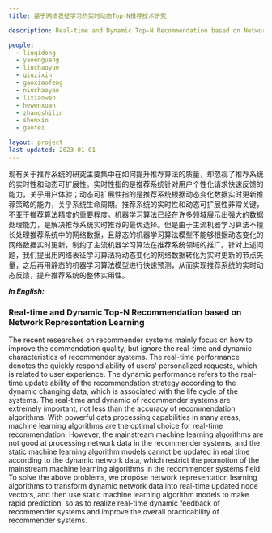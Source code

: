 ```yaml
---
title: 基于网络表征学习的实时动态Top-N推荐技术研究

description: Real-time and Dynamic Top-N Recommendation based on Network Representation Learning

people:
  - liuqidong
  - yaoenguang
  - liuchaoyue
  - qiuzixin
  - gaoxiaofeng
  - niushaoyao
  - lixiaowen
  - hewenxuan
  - zhangshilin
  - shenxin
  - gaofei

layout: project
last-updated: 2023-01-01
---
```




现有关于推荐系统的研究主要集中在如何提升推荐算法的质量，却忽视了推荐系统的实时性和动态可扩展性。实时性指的是推荐系统针对用户个性化请求快速反馈的能力，关乎用户体验；动态可扩展性指的是推荐系统根据动态变化数据实时更新推荐策略的能力，关乎系统生命周期。推荐系统的实时性和动态可扩展性非常关键，不亚于推荐算法精度的重要程度。机器学习算法已经在许多领域展示出强大的数据处理能力，是解决推荐系统实时推荐的最优选择。但是由于主流机器学习算法不擅长处理推荐系统中的网络数据，且静态的机器学习算法模型不能够根据动态变化的网络数据实时更新，制约了主流机器学习算法在推荐系统领域的推广。针对上述问题，我们提出用网络表征学习算法将动态变化的网络数据转化为实时更新的节点矢量，之后再用静态的机器学习算法模型进行快速预测，从而实现推荐系统的实时动态反馈，提升推荐系统的整体实用性。



***In English:***

### Real-time and Dynamic Top-N Recommendation based on Network Representation Learning

The recent researches on recommender systems mainly focus on how to improve the commendation quality, but ignore the real-time and dynamic characteristics of recommender systems. The real-time performance denotes the quickly respond ability of users' personalized requests, which is related to user experience. The dynamic performance refers to the real-time update ability of the recommendation strategy according to the dynamic changing data, which is associated with the life cycle of the systems. The real-time and dynamic of recommender systems are extremely important, not less than the accuracy of recommendation algorithms. With powerful data processing capabilities in many areas, machine learning algorithms are the optimal choice for real-time recommendation. However, the mainstream machine learning algorithms are not good at processing network data in the recommender systems, and the static machine learning algorithm models cannot be updated in real time according to the dynamic network data, which restrict the promotion of the mainstream machine learning algorithms in the recommender systems field. To solve the above problems, we propose network representation learning algorithms to transform dynamic network data into real-time updated node vectors, and then use static machine learning algorithm models to make rapid prediction, so as to realize real-time dynamic feedback of recommender systems and improve the overall practicability of recommender systems.
